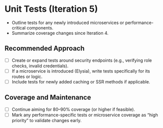# Unit Tests (Iteration 5)

- Outline tests for any newly introduced microservices or performance-critical components.
- Summarize coverage changes since Iteration 4.

## Recommended Approach
- [ ] Create or expand tests around security endpoints (e.g., verifying role checks, invalid credentials).
- [ ] If a microservice is introduced (Elysia), write tests specifically for its routes or logic.
- [ ] Include tests for newly added caching or SSR methods if applicable.

## Coverage and Maintenance
- [ ] Continue aiming for 80–90% coverage (or higher if feasible).
- [ ] Mark any performance-specific tests or microservice coverage as “high priority” to validate changes early. 